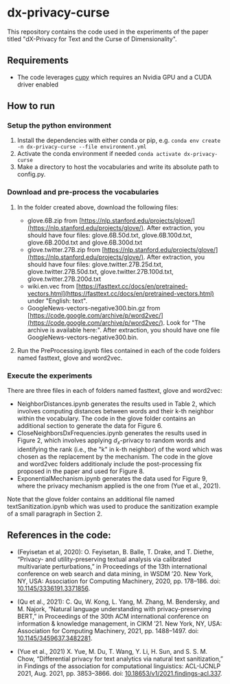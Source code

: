 # dx-privacy-curse
This repository contains the code used in the experiments of the paper titled "dX-Privacy for Text and the Curse of Dimensionality".

## Requirements
- The code leverages [cupy](https://cupy.dev/) which requires an Nvidia GPU and a CUDA driver enabled

## How to run
### Setup the python environment
1. Install the dependencies with either conda or pip, e.g. `conda env create -n dx-privacy-curse --file environment.yml`
2. Activate the conda environment if needed `conda activate dx-privacy-curse`
3. Make a directory to host the vocabularies and write its absolute path to config.py.

### Download and pre-process the vocabularies
1. In the folder created above, download the following files:
    - glove.6B.zip from [https://nlp.stanford.edu/projects/glove/](https://nlp.stanford.edu/projects/glove/). After extraction, you should have four files: glove.6B.50d.txt, glove.6B.100d.txt, glove.6B.200d.txt and glove.6B.300d.txt
    - glove.twitter.27B.zip from [https://nlp.stanford.edu/projects/glove/](https://nlp.stanford.edu/projects/glove/). After extraction, you should have four files: glove.twitter.27B.25d.txt, glove.twitter.27B.50d.txt, glove.twitter.27B.100d.txt, glove.twitter.27B.200d.txt
    - wiki.en.vec from [https://fasttext.cc/docs/en/pretrained-vectors.html](https://fasttext.cc/docs/en/pretrained-vectors.html) under "English: text".
    - GoogleNews-vectors-negative300.bin.gz from [https://code.google.com/archive/p/word2vec/](https://code.google.com/archive/p/word2vec/). Look for "The archive is available here:". After extraction, you should have one file GoogleNews-vectors-negative300.bin.

2. Run the PreProcessing.ipynb files contained in each of the code folders named fasttext, glove and word2vec.

### Execute the experiments
There are three files in each of folders named fasttext, glove and word2vec:
- NeighborDistances.ipynb generates the results used in Table 2, which involves computing distances between words and their k-th neighbor within the vocabulary. The code in the glove folder contains an additional section to generate the data for Figure 6.
- CloseNeighborsDxFrequencies.ipynb generates the results used in Figure 2, which involves applying $d_x$-privacy to random words and identifying the rank (i.e., the "k" in k-th neighbor) of the word which was chosen as the replacement by the mechanism. The code in the glove and word2vec folders additionaly include the post-processing fix proposed in the paper and used for Figure 8.
- ExponentialMechanism.ipynb generates the data used for Figure 9, where the privacy mechanism applied is the one from (Yue et al., 2021).

Note that the glove folder contains an additional file named textSanitization.ipynb which was used to produce the sanitization example of a small paragraph in Section 2.

## References in the code:
- (Feyisetan et al, 2020): O. Feyisetan, B. Balle, T. Drake, and T. Diethe, “Privacy- and utility-preserving textual analysis via calibrated multivariate perturbations,” in Proceedings of the 13th international conference on web search and data mining, in WSDM ’20. New York, NY, USA: Association for Computing Machinery, 2020, pp. 178–186. doi: [10.1145/3336191.3371856](https://doi.org/10.1145/3336191.3371856).

- (Qu et al., 2021): C. Qu, W. Kong, L. Yang, M. Zhang, M. Bendersky, and M. Najork, “Natural language understanding with privacy-preserving BERT,” in Proceedings of the 30th ACM international conference on information & knowledge management, in CIKM ’21. New York, NY, USA: Association for Computing Machinery, 2021, pp. 1488–1497. doi: [10.1145/3459637.3482281](https://doi.org/10.1145/3459637.3482281).

- (Yue et al., 2021) X. Yue, M. Du, T. Wang, Y. Li, H. Sun, and S. S. M. Chow, “Differential privacy for text analytics via natural text sanitization,” in Findings of the association for computational linguistics: ACL-IJCNLP 2021, Aug. 2021, pp. 3853–3866. doi: [10.18653/v1/2021.findings-acl.337](https://doi.org/10.18653/v1/2021.findings-acl.337).
